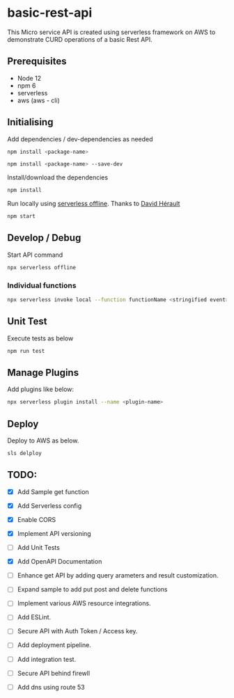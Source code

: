 # basic-rest-api

This Micro service API is created using serverless framework on AWS to demonstrate CURD operations of a basic Rest API.

## Prerequisites

- Node 12
- npm 6
- serverless
- aws (aws - cli)

## Initialising
Add dependencies / dev-dependencies as needed

```bash
npm install <package-name>
```
```bash
npm install <package-name> --save-dev
```

 Install/download the dependencies

```bash
npm install
```

Run locally using [serverless offline](https://github.com/dherault/serverless-offline). Thanks to [David Hérault](https://github.com/dherault)

```bash
npm start
```

## Develop / Debug

Start API command

```bash
npx serverless offline
```

### Individual functions

```bash
npx serverless invoke local --function functionName <stringified event>
```
## Unit Test
Execute tests as below 
```bash
npm run test
```
## Manage Plugins

Add plugins like below:

```bash
npx serverless plugin install --name <plugin-name>
```

## Deploy
 Deploy to AWS as below.
```bash
sls delploy
```

## TODO:

- [x] Add Sample get function
- [x] Add Serverless config
- [x] Enable CORS
- [x] Implement API versioning
- [ ] Add Unit Tests
- [x] Add OpenAPI Documentation
- [ ] Enhance get API by adding query arameters and result customization.
- [ ] Expand sample to add put post and delete functions
- [ ] Implement various AWS resource integrations.
- [ ] Add ESLint.
- [ ] Secure API with Auth Token / Access key.
- [ ] Add deployment pipeline.
- [ ] Add integration test.
- [ ] Secure API behind firewll
- [ ] Add dns using route 53

